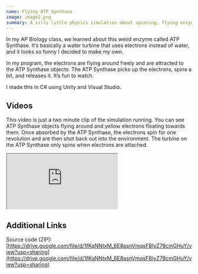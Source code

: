 ```yaml
---
name: Flying ATP Synthase
image: image2.png
summary: A silly little physics simulation about spinning, flying enzymes.
---
```

In my AP Biology class, we learned about this weird enzyme called ATP Synthase. It’s basically a water turbine that uses electrons instead of water, and it looks so funny I decided to make my own.

In my program, the electrons are flying around freely and are attracted to the ATP Synthase objects. The ATP Synthase picks up the electrons, spins a bit, and releases it. It’s fun to watch.

I made this in C# using Unity and Visual Studio.

## Videos

This video is just a two minute clip of the simulation running. You can see ATP Synthase objects flying around and yellow electrons floating towards them. Once absorbed by the ATP Synthase, the electrons spin for one revolution and are then shot back out into the environment. The turbine on the ATP Synthase only spins when electrons are attached.

<iframe src="https://drive.google.com/file/d/1PUzy4M_hF5oIE33VbvYajNVXY4Ps9CCO/preview" class="video"></iframe>

## Additional Links

Source code (ZIP): [https://drive.google.com/file/d/1fKqNNtxM_6E8asnVmqsFBIyZ78cmGHuY/view?usp=sharing](https://drive.google.com/file/d/1fKqNNtxM_6E8asnVmqsFBIyZ78cmGHuY/view?usp=sharing)

